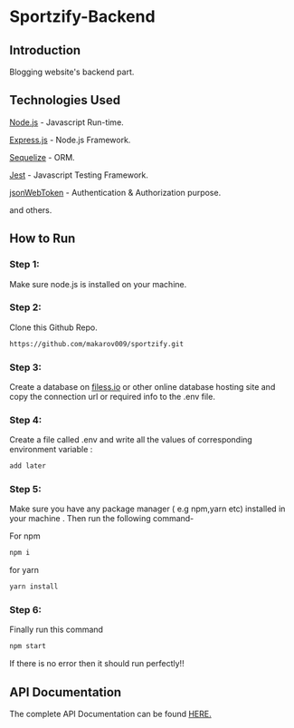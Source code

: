 # Sportzify-Backend

## Introduction

Blogging website's backend part.
## Technologies Used

[Node.js](https://nodejs.org/en) - Javascript Run-time.

[Express.js](https://expressjs.com/) - Node.js Framework.

[Sequelize](https://sequelize.org/) - ORM.

[Jest](https://jestjs.io/) - Javascript Testing Framework.

[jsonWebToken](https://jwt.io/) - Authentication & Authorization purpose.

and others.

## How to Run 

### Step 1:

Make sure node.js is installed on your machine.

### Step 2:
 Clone this Github Repo.

```bash
https://github.com/makarov009/sportzify.git
```

### Step 3:

Create a database on [filess.io](https://filess.io/) or other online database hosting site and copy the connection url or required info to the .env file.

### Step 4:
Create a file called .env and write all the values of corresponding environment variable :

```bash
add later
```

### Step 5:
Make sure you have any package manager ( e.g npm,yarn etc) installed in your machine . Then run the following command-

For npm
```bash
npm i
```

for yarn

```bash
yarn install
```

### Step 6:
Finally run this command

```bash
npm start
```

If there is no error then it should run perfectly!!






 












## API Documentation

The complete API Documentation can be found 
[HERE.](https://documenter.getpostman.com/view/20447287/2s93m1ZPvQ)

